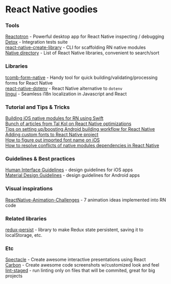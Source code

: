 # React Native goodies

### Tools
[Reactotron](https://github.com/infinitered/reactotron) - Powerful desktop app for React Native inspecting / debugging  
[Detox](https://github.com/wix/detox) - Integration tests suite  
[react-native-create-library](https://github.com/frostney/react-native-create-library) - CLI for scaffolding RN native modules  
[Native directory](https://native.directory/) - List of React Native libraries, convenient to search/sort  

### Libraries
[tcomb-form-native](https://github.com/gcanti/tcomb-form-native) - Handy tool for quick building/validating/processing forms for React Native  
[react-native-dotenv](https://github.com/zetachang/react-native-dotenv) - React Native alternative to `dotenv`  
[lingui](https://github.com/lingui/js-lingui) - Seamless i18n localization in Javascript and React  

### Tutorial and Tips & Tricks
[Building iOS native modules for RN using Swift](https://teabreak.e-spres-oh.com/swift-in-react-native-the-ultimate-guide-part-1-modules-9bb8d054db03)  
[Bunch of articles from Tal Kol on React Native optimizations](https://medium.com/@talkol)  
[Tips on setting up/boosting Android building workflow for React Native](https://medium.com/@paterw00t_17915/android-react-native-fastlane-working-with-multiple-build-types-a9a6641c5704)  
[Adding custom fonts to React Native project](https://medium.com/react-native-training/react-native-custom-fonts-ccc9aacf9e5e)  
[How to figure out imported font name on iOS](https://stackoverflow.com/a/41636431/7126059)  
[How to resolve conflicts of native modules dependencies in React Native](https://jolicode.com/blog/handling-dependencies-conflict-and-locking-in-react-native)  

### Guidelines & Best practices
[Human Interface Guidelines](https://developer.apple.com/ios/human-interface-guidelines/) - design guidelines for iOS apps  
[Material Design Guidelines](https://material.io/guidelines/) - design guidelines for Android apps  

### Visual inspirations
[ReactNative-Animation-Challenges](https://github.com/kiok46/ReactNative-Animation-Challenges) - 7 animation ideas implemented into RN code  

### Related libraries
[redux-persist](https://github.com/rt2zz/redux-persist#basic-usage) - library to make Redux state persistent, saving it to localStorage, etc.  

### Etc
[Spectacle](https://github.com/FormidableLabs/spectacle) - Create awesome interactive presentations using React  
[Carbon](https://carbon.now.sh/) - Create awesome code screenshots w/customized look and feel  
[lint-staged](https://github.com/okonet/lint-staged) - run linting only on files that will be commited, great for big projects  
